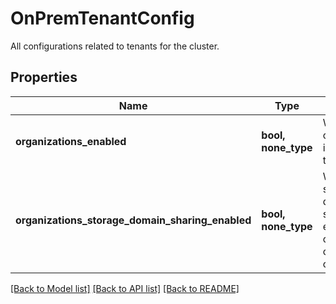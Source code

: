 # OnPremTenantConfig

All configurations related to tenants for the cluster.

## Properties
Name | Type | Description | Notes
------------ | ------------- | ------------- | -------------
**organizations_enabled** | **bool, none_type** | Wether organizations is enabled on the cluster. | 
**organizations_storage_domain_sharing_enabled** | **bool, none_type** | Wether storage domain sharing is enabled for organizations on the cluster. | 

[[Back to Model list]](../README.md#documentation-for-models) [[Back to API list]](../README.md#documentation-for-api-endpoints) [[Back to README]](../README.md)


